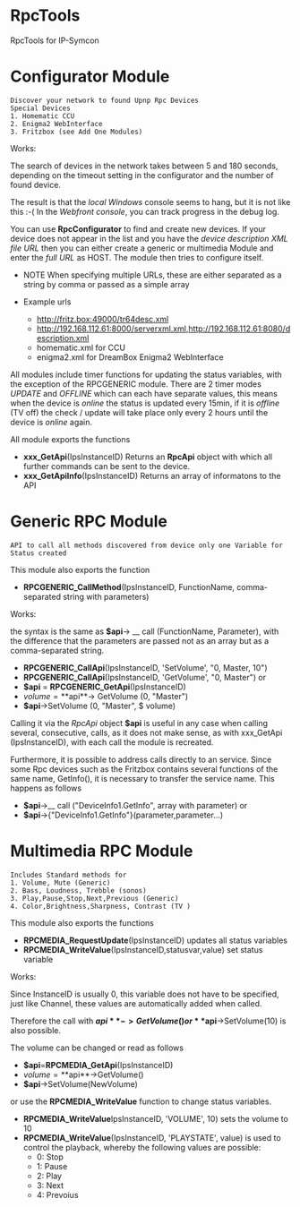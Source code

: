 # RpcTools
RpcTools for IP-Symcon


# Configurator Module 

	Discover your network to found Upnp Rpc Devices
	Special Devices 
	1. Homematic CCU
	2. Enigma2 WebInterface
	3. Fritzbox (see Add One Modules)
  

Works:

The search of devices in the network takes between 5 and 180 seconds, 
depending on the timeout setting in the configurator and the number 
of found device.

The result is that the *local Windows* console seems to hang, but it is not like this :-(
In the *Webfront console*, you can track progress in the debug log.
 
You can use **RpcConfigurator** to find and create new devices. 
If your device does not appear in the list and you have the *device 
description XML file URL* then you can either create a generic or multimedia
Module and enter the *full URL* as HOST. The module then tries to configure itself.
- NOTE When specifying multiple URLs, these are either separated as a string by comma or passed as a simple array

- Example urls
	- http://fritz.box:49000/tr64desc.xml
	- http://192.168.112.61:8000/serverxml.xml,http://192.168.112.61:8080/description.xml
	- homematic.xml 	for CCU
	- enigma2.xml 		for DreamBox Enigma2 WebInterface

All modules include timer functions for updating the status variables, with the exception of the RPCGENERIC module.
There are 2 timer modes *UPDATE* and *OFFLINE* which can each have separate values, this means when the device is *online* 
the status is updated every 15min, if it is *offline* (TV off) the check / update will take place only every 2 hours 
until the device is *online* again.

All module exports the functions
- **xxx_GetApi**(IpsInstanceID)		Returns an **RpcApi** object with which all further commands can be sent to the device.
- **xxx_GetApiInfo**(IpsInstanceID) Returns an array of informatons to the API


# Generic RPC Module 
	API to call all methods discovered from device only one Variable for Status created

This module also exports the function
- **RPCGENERIC_CallMethod**(IpsInstanceID, FunctionName, comma-separated string with parameters)

Works:

the syntax is the same as **$api**-> __ call (FunctionName, Parameter), with the difference that the parameters are passed not as an array but as a comma-separated string.
- **RPCGENERIC_CallApi**(IpsInstanceID, 'SetVolume', "0, Master, 10")
- **RPCGENERIC_CallApi**(IpsInstanceID, 'GetVolume', "0, Master")
or
- **$api** = **RPCGENERIC_GetApi**(IpsInstanceID)
- $volume = **$api**-> GetVolume (0, "Master")
- **$api**->SetVolume (0, "Master", $ volume)

Calling it via the *RpcApi* object **$api** is useful in any case when calling several, consecutive, calls, as it does not make sense, as with xxx_GetApi (IpsInstanceID), with each call the module is recreated.

Furthermore, it is possible to address calls directly to an service. Since some Rpc devices such
as the Fritzbox contains several functions of the same name, GetInfo(), it is
necessary to transfer the service name. This happens as follows
- **$api**->__ call ("DeviceInfo1.GetInfo", array with parameter)
or
- **$api**->{"DeviceInfo1.GetInfo"}(parameter,parameter...)


# Multimedia RPC Module 
	Includes Standard methods for
	1. Volume, Mute (Generic)
	2. Bass, Loudness, Trebble (sonos)
	3. Play,Pause,Stop,Next,Previous (Generic)
	4. Color,Brightness,Sharpness, Contrast (TV )

This module also exports the functions
- **RPCMEDIA_RequestUpdate**(IpsInstanceID) 				updates all status variables
- **RPCMEDIA_WriteValue**(IpsInstanceID,statusvar,value) 	set status variable

Works:

Since InstanceID is usually 0, this variable does not have to be specified, just
like Channel, these values are automatically added when called.

Therefore the call with **$api**->GetVolume() or **$api**->SetVolume(10) is also possible.

The volume can be changed or read as follows
- **$api**=**RPCMEDIA_GetApi**(IpsInstanceID)
- $volume=**$api**->GetVolume()
- **$api**->SetVolume(NewVolume)

or use the **RPCMEDIA_WriteValue** function to change status variables.
- **RPCMEDIA_WriteValue**IpsInstanceID, 'VOLUME', 10) sets the volume to 10
- **RPCMEDIA_WriteValue**(IpsInstanceID, 'PLAYSTATE', value) is used to control the playback, whereby the following values are possible: 
	- 0: Stop
	- 1: Pause
	- 2: Play
	- 3: Next
	- 4: Prevoius	


